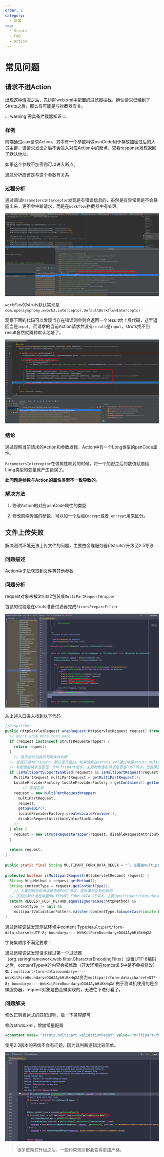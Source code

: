```yaml
---
order: 2
category:
  - 后端
tag:
  - Struts
  - FAQ
  - Action
---
```

# 常见问题

## 请求不进Action

出现这种情况之后，先排除web.xml中配置的过滤器拦截，确认请求已经到了Struts之后，那么有可能是与拦截器有关。

::: warning
需具备拦截器知识
:::

### 样例

前端通过ajax请求Action，其中有一个参数叫做psnCode用于存放加密过后的人员主键，该请求发出之后不会进入对应Action中的断点，查看response发现返回了默认地址。

如果这个参数不加密则可以进入断点。

通过分析应该是与这个参数有关系

### 过程分析

通过调试`ParametersInterceptor`发现是有错误信息的，虽然是有异常但是不会暴露出来，更不会中断请求，而是在`workflow`拦截器中有处理。

![ParametersInterceptor](images/img.png)

`workflow`的struts默认实现是`com.opensymphony.xwork2.interceptor.DefaultWorkflowInterceptor`

观察下面的代码可以发现当存在错误则会则会返回一个result给上层代码，这里返回当是`input`，而请求的当前Action请求并没有`result`是`input`，struts找不到result自然就跳转默认地址了。

![DefaultWorkflowInterceptor](images/img_1.png)

### 结论

通过观察当前请求的Action和参数发现，Action中有一个Long类型的psnCode属性。

`ParametersInterceptor`在做属性映射的时候，将一个加密之后的数值赋值给Long类型的变量就产生错误了。

**此问题是参数与Action的属性类型不一致导致的。**

### 解决方法

1. 修改Action的对应psnCode属性的类型

2. 修改前端传递的参数，可以加一个后缀`Encrypt`或者`_encrypt`用来区分。



## 文件上传失败

解决测试环境无法上传文件的问题，主要由金蝶服务器和struts2升级至2.5导致

### 问题描述

Action中无法获取到文件等其他参数



### 问题分析

request对象未被Struts2包装成`MultiPartRequestWrapper`



包装的过程是在struts准备过滤器完成`StrutsPrepareFilter`

![image-20210429100735993](images/img_2.png)

从上述入口进入找到以下代码

~~~ java
//Dispatcher
public HttpServletRequest wrapRequest(HttpServletRequest request) throws IOException {
  // don't wrap more than once
  if (request instanceof StrutsRequestWrapper) {
    return request;
  }
	// 是否进行包装的判断条件判断
  // 是否开启Multipart，默认是开启的。如果没有在struts.xml通过常量struts.multipart.enabled进行关闭的话
  // 判断当前请求是否是一个Multipart请求，主要判断当前请求是否是POST请求，是否满足正则的规则
  if (isMultipartSupportEnabled(request) && isMultipartRequest(request)) {
    MultiPartRequest multiPartRequest = getMultiPartRequest();
    LocaleProviderFactory localeProviderFactory = getContainer().getInstance(LocaleProviderFactory.class);
		// 完成包装
    request = new MultiPartRequestWrapper(
      multiPartRequest,
      request,
      getSaveDir(),
      localeProviderFactory.createLocaleProvider(),
      disableRequestAttributeValueStackLookup
    );
  } else {
    request = new StrutsRequestWrapper(request, disableRequestAttributeValueStackLookup);
  }

  return request;
}

public static final String MULTIPART_FORM_DATA_REGEX = "^，主要由multipart/form-data(?:\\s*;\\s*boundary=[0-9a-zA-Z'()+_,\\-./:=?]{1,70})?(?:\\s*;\\s*charset=[a-zA-Z\\-0-9]{3,14})?";

protected boolean isMultipartRequest(HttpServletRequest request) {
  String httpMethod = request.getMethod();
  String contentType = request.getContentType();
	// 主要判断当前请求是否是POST请求，是否满足正则的规则
  // 正则的默认值是常量MULTIPART_FORM_DATA_REGEX，主要由multipart/form-data 、 分隔符boundary、字符集设置，三部分组成，顺序不能错
  return REQUEST_POST_METHOD.equalsIgnoreCase(httpMethod) &&
    contentType != null &&
    multipartValidationPattern.matcher(contentType.toLowerCase(Locale.ENGLISH)).matches();
}

~~~



通过远程调试发现测试环境中content Type为`multipart/form-data;charset=UTF-8; boundary=----WebKitFormBoundaryeDGdJAybHiBkHqXA`

字符集顺序不满足要求！

通过远程调试发现请求经过第一个过滤器（org.springframework.web.filter.CharacterEncodingFilter）设置UTF-8编码之后，contentType中的内容会被修改（开发环境在tomcat8.5中是不会被修改）如：`multipart/form-data;boundary=----WebKitFormBoundaryeDGdJAybHiBkHqXA`变为`multipart/form-data;charset=UTF-8; boundary=----WebKitFormBoundaryeDGdJAybHiBkHqXA` 由于测试机使用的是金蝶服务器，request对象是由金蝶实现的，无法往下进行看了。



### 问题解决

修改正则表达式的匹配规则，做一下兼容即可

修改struts.xml，增加常量配置

~~~ xml
<constant name= "struts.multipart.validationRegex" value="^multipart/form-data(?:\s*;\s*charset=[a-zA-Z\-0-9]{3,14})?(?:\s*;\s*boundary=[0-9a-zA-Z'()+_,\-./:=?]{1,70})?(?:\s*;\s*charset=[a-zA-Z\-0-9]{3,14})?"/>
~~~



使用2.3版本的系统不会有问题，因为其判断逻辑比较简单。

![image-20210429102452592](images/img_3.png)


> 很多框架在升级之后，一些约束规则都会变得更加严格。